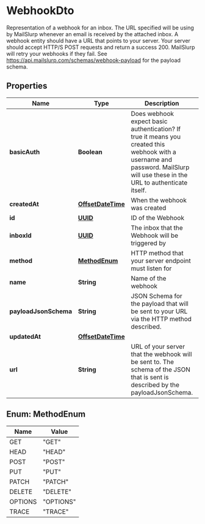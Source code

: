 

# WebhookDto

Representation of a webhook for an inbox. The URL specified will be using by MailSlurp whenever an email is received by the attached inbox. A webhook entity should have a URL that points to your server. Your server should accept HTTP/S POST requests and return a success 200. MailSlurp will retry your webhooks if they fail. See https://api.mailslurp.com/schemas/webhook-payload for the payload schema.
## Properties

Name | Type | Description | Notes
------------ | ------------- | ------------- | -------------
**basicAuth** | **Boolean** | Does webhook expect basic authentication? If true it means you created this webhook with a username and password. MailSlurp will use these in the URL to authenticate itself. |  [optional]
**createdAt** | [**OffsetDateTime**](OffsetDateTime) | When the webhook was created |  [optional]
**id** | [**UUID**](UUID) | ID of the Webhook |  [optional]
**inboxId** | [**UUID**](UUID) | The inbox that the Webhook will be triggered by |  [optional]
**method** | [**MethodEnum**](#MethodEnum) | HTTP method that your server endpoint must listen for |  [optional]
**name** | **String** | Name of the webhook |  [optional]
**payloadJsonSchema** | **String** | JSON Schema for the payload that will be sent to your URL via the HTTP method described. |  [optional]
**updatedAt** | [**OffsetDateTime**](OffsetDateTime) |  | 
**url** | **String** | URL of your server that the webhook will be sent to. The schema of the JSON that is sent is described by the payloadJsonSchema. |  [optional]



## Enum: MethodEnum

Name | Value
---- | -----
GET | &quot;GET&quot;
HEAD | &quot;HEAD&quot;
POST | &quot;POST&quot;
PUT | &quot;PUT&quot;
PATCH | &quot;PATCH&quot;
DELETE | &quot;DELETE&quot;
OPTIONS | &quot;OPTIONS&quot;
TRACE | &quot;TRACE&quot;



